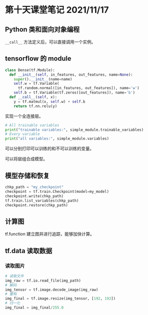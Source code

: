 # 第十天课堂笔记 2021/11/17

## Python 类和面向对象编程

`__call__` 方法定义后，可以直接调用一个实例。

## tensorflow 的 module

```python
class Dense(tf.Module):
  def __init__(self, in_features, out_features, name=None):
    super().__init__(name=name)
    self.w = tf.Variable(
      tf.random.normal([in_features, out_features]), name='w')
    self.b = tf.Variable(tf.zeros([out_features]), name='b')
  def __call__(self, x):
    y = tf.matmul(x, self.w) + self.b
    return tf.nn.relu(y)
```

实现一个全连接层。

```py
# All trainable variables
print("trainable variables:", simple_module.trainable_variables)
# Every variable
print("all variables:", simple_module.variables)
```

可以分别打印可以训练的和不可以训练的变量。

可以将层组合成模型。

## 模型存储和恢复

```py
chkp_path = "my_checkpoint"
checkpoint = tf.train.Checkpoint(model=my_model)
checkpoint.write(chkp_path)
tf.train.list_variables(chkp_path)
checkpoint.restore(chkp_path)
```

## 计算图

tf.function 建立图并进行追踪，能够加快计算。

## tf.data 读取数据

### 读取图片

```py
# 读取文件
img_raw = tf.io.read_file(img_path)
# 解码
img_tensor = tf.image.decode_image(img_raw)
# 重构
img_final = tf.image.resize(img_tensor, [192, 192])
# 归一化
img_final = img_final/255.0
```

